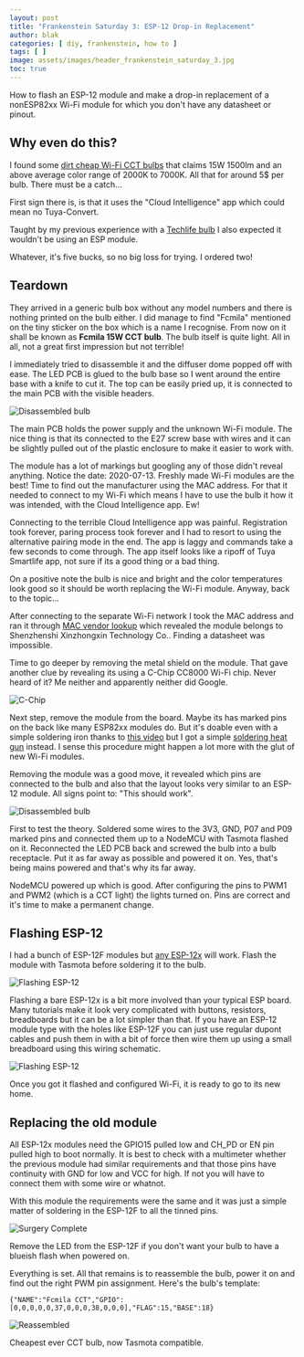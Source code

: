```yaml
---
layout: post
title: "Frankenstein Saturday 3: ESP-12 Drop-in Replacement"
author: blak
categories: [ diy, frankenstein, how to ]
tags: [ ]
image: assets/images/header_frankenstein_saturday_3.jpg
toc: true
---
```


How to flash an ESP-12 module and make a drop-in replacement of a nonESP82xx Wi-Fi module for which you don't have any datasheet or pinout.

## Why even do this?
I found some [dirt cheap Wi-Fi CCT bulbs](https://s.click.aliexpress.com/e/_d8vNcBW) that claims 15W 1500lm and an above average color range of 2000K to 7000K. All that for around 5$ per bulb. There must be a catch...

First sign there is, is that it uses the "Cloud Intelligence" app which could mean no Tuya-Convert.

Taught by my previous experience with a [Techlife bulb](https://templates.blakadder.com/unsupported/H4-E.html) I also expected it wouldn't be using an ESP module.

Whatever, it's five bucks, so no big loss for trying. I ordered two!

## Teardown
They arrived in a generic bulb box without any model numbers and there is nothing printed on the bulb either. I did manage to find "Fcmila" mentioned on the tiny sticker on the box which is a name I recognise. From now on it shall be known as **Fcmila 15W CCT bulb**. The bulb itself is quite light. All in all, not a great first impression but not terrible!

I immediately tried to disassemble it and the diffuser dome popped off with ease. The LED PCB is glued to the bulb base so I went around the entire base with a knife to cut it. The top can be easily pried up, it is connected to the main PCB with the visible headers. 

![Disassembled bulb](/assets/images/fcmila/old_module.jpg)

The main PCB holds the power supply and the unknown Wi-Fi module. The nice thing is that its connected to the E27 screw base with wires and it can be slightly pulled out of the plastic enclosure to make it easier to work with.

The module has a lot of markings but googling any of those didn't reveal anything. Notice the date: 2020-07-13. Freshly made Wi-Fi modules are the best! Time to find out the manufacturer using the MAC address. For that it needed to connect to my Wi-Fi which means I have to use the bulb it how it was intended, with the Cloud Intelligence app. Ew!

Connecting to the terrible Cloud Intelligence app was painful. Registration took forever, paring process took forever and I had to resort to using the alternative pairing mode in the end. The app is laggy and commands take a few seconds to come through. The app itself looks like a ripoff of Tuya Smartlife app, not sure if its a good thing or a bad thing.

On a positive note the bulb is nice and bright and the color temperatures look good so it should be worth replacing the Wi-Fi module. Anyway, back to the topic...

After connecting to the separate Wi-Fi network I took the MAC address and ran it through [MAC vendor lookup](https://macvendors.com/) which revealed the module belongs to Shenzhenshi Xinzhongxin Technology Co.. Finding a datasheet was impossible.

Time to go deeper by removing the metal shield on the module. That gave another clue by revealing its using a C-Chip CC8000 Wi-Fi chip. Never heard of it? Me neither and apparently neither did Google.

![C-Chip](/assets/images/fcmila/cchip.jpg)

Next step, remove the module from the board. Maybe its has marked pins on the back like many ESP82xx modules do.  But it's doable even with a simple soldering iron thanks to [this video](https://youtu.be/CVsmwFAkf7I?t=254) but I got a simple [soldering heat gun](https://s.click.aliexpress.com/e/_dT8mnP6) instead. I sense this procedure might happen a lot more with the glut of new Wi-Fi modules.

Removing the module was a good move, it revealed which pins are connected to the bulb and also that the layout looks very similar to an ESP-12 module. All signs point to: "This should work".

![Disassembled bulb](/assets/images/fcmila/c-8138.jpg)

First to test the theory. Soldered some wires to the 3V3, GND, P07 and P09 marked pins and connected them up to a NodeMCU with Tasmota flashed on it. Reconnected the LED PCB back and screwed the bulb into a bulb receptacle. Put it as far away as possible and powered it on. Yes, that's being mains powered and that's why its far away.

NodeMCU powered up which is good. After configuring the pins to PWM1 and PWM2 (which is a CCT light) the lights turned on. Pins are correct and it's time to make a permanent change.

## Flashing ESP-12
I had a bunch of ESP-12F modules but [any ESP-12x](https://s.click.aliexpress.com/e/_dYbtF5A) will work. Flash the module with Tasmota before soldering it to the bulb.

![Flashing ESP-12](/assets/images/fcmila/esp12f.jpg)

Flashing a bare ESP-12x is a bit more involved than your typical ESP board. Many tutorials make it look very complicated with buttons, resistors, breadboards but it can be a lot simpler than that. If you have an ESP-12 module type with the holes like ESP-12F you can just use regular dupont cables and push them in with a bit of force then wire them up using a small breadboard using this wiring schematic.

![Flashing ESP-12](/assets/images/fcmila/flashing_esp12.jpg)

Once you got it flashed and configured Wi-Fi, it is ready to go to its new home.

## Replacing the old module
All ESP-12x modules need the GPIO15 pulled low and CH_PD or EN pin pulled high to boot normally. It is best to check with a multimeter whether the previous module had similar requirements and that those pins have continuity with GND for low and VCC for high. If not you will have to connect them with some wire or whatnot.

With this module the requirements were the same and it was just a simple matter of soldering in the ESP-12F to all the tinned pins.

![Surgery Complete](/assets/images/fcmila/surgery_complete.jpg)

Remove the LED from the ESP-12F if you don't want your bulb to have a blueish flash when powered on.

Everything is set. All that remains is to reassemble the bulb, power it on and find out the right PWM pin assignment. Here's the bulb's template:

```
{"NAME":"Fcmila CCT","GPIO":[0,0,0,0,0,37,0,0,0,38,0,0,0],"FLAG":15,"BASE":18}
```

![Reassembled](/assets/images/fcmila/reassembled.jpg)

Cheapest ever CCT bulb, now Tasmota compatible.
